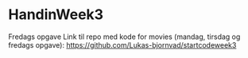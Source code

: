 # HandinWeek3
Fredags opgave
Link til repo med  kode for movies (mandag, tirsdag og fredags opgave): https://github.com/Lukas-bjornvad/startcodeweek3
